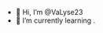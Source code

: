 - 👋 Hi, I’m @VaLyse23
- 🌱 I’m currently learning .

<!---
VaLyse23/VaLyse23 is a ✨ special ✨ repository because its `README.md` (this file) appears on your GitHub profile.
You can click the Preview link to take a look at your changes.
--->
